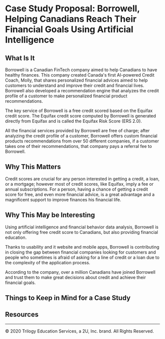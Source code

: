 # Case Study Proposal: Borrowell, Helping Canadians Reach Their Financial Goals Using Artificial Intelligence

## What Is It

Borrowell is a Canadian FinTech company aimed to help Canadians to have healthy finances. This company created Canada's first AI-powered Credit Coach, Molly, that shares personalized financial advices aimed to help customers to understand and improve their credit and financial lives. Borrowell also developed a recommendation engine that analyzes the credit profile of a customer to make personalized financial product recommendations.

The key service of Borrowell is a free credit scored based on the Equifax credit score. The Equifax credit score computed by Borrowell is generated directly from Equifax and is called the Equifax Risk Score (ERS 2.0).

All the financial services provided by Borrowell are free of charge; after analyzing the credit profile of a customer, Borrowell offers custom financial products recommendations from over 50 different companies, if a customer takes one of their recommendations, that company pays a referral fee to Borrowell.

## Why This Matters

Credit scores are crucial for any person interested in getting a credit, a loan, or a mortgage; however most of credit scores, like Equifax, imply a fee or annual subscriptions. For a person, having a chance of getting a credit score for free, and even more financial advice, is a great advantage and a magnificent support to improve finances his financial life.

## Why This May be Interesting

Using artificial intelligence and financial behavior data analysis, Borrowell is not only offering free credit score to Canadians, but also providing financial education.

Thanks to usability and it website and mobile apps, Borrowell is contributing in closing the gap between financial companies looking for customers and people who sometimes is afraid of asking for a line of credit or a loan due to the complexity of the application process.

According to the company, over a million Canadians have joined Borrowell and trust them to make great decisions about credit and achieve their financial goals.

## Things to Keep in Mind for a Case Study

## Resources

---
© 2020 Trilogy Education Services, a 2U, Inc. brand. All Rights Reserved.
